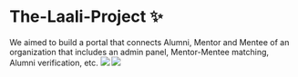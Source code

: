# The-Laali-Project ✨
We aimed to build a portal that connects Alumni, Mentor and Mentee of an organization that includes an admin panel, Mentor-Mentee
matching, Alumni verification, etc.
<img src="https://i.imgur.com/XHuBTai.png" />
<img src="https://i.imgur.com/MYtjQPy.png" />
